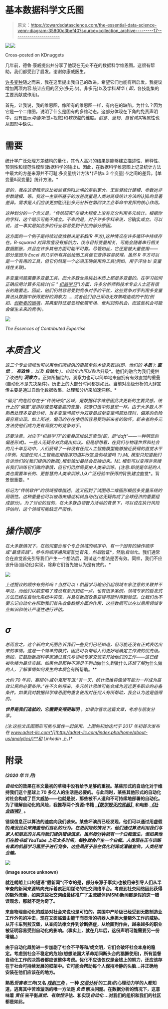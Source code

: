 # 基本数据科学文氏图

> 原文：<https://towardsdatascience.com/the-essential-data-science-venn-diagram-35800c3bef40?source=collection_archive---------17----------------------->

![](img/759878248c9ed53d363b62ccfc6aa1da.png)![](img/9d833528576e92b4d299e7ab6a7c7136.png)

Cross-posted on KDnuggets

几年前，德鲁·康威提出并分享了他现在无处不在的数据科学维恩图。这很有帮助，我们都受到了启发。谢谢你康威医生。

[许多变种](https://www.kdnuggets.com/2016/10/battle-data-science-venn-diagrams.html)随之而来，我在这里提出我自己的改进。希望它们也能有所启发。我提议增加两项内容:统计应用的区分(多元*与*)。非多元)以及学科*精华* ( *即*，各技能集的主要贡献或作用)。

首先，让我说，我的维恩图，像所有的维恩图一样，有内在的缺陷。为什么？因为它是一个二维图，说明了什么是固有的多维动态。这部分体现在下角的免责声明中，没有显示*沟通*(听觉+视觉)和*软技能*的维度。*创意*、*坚韧*、*自省诚实*等属性也从图形中缺失。

# **需要**

统计学广泛处理方差结构的量化，其令人高兴的结果是能够建立描述性、解释性、预测性和规范性模型(数据科学的输出)。因此，在数据科学维恩图上记录统计方法中最大的方差来源并不可耻:多变量统计方法*(评估≥ 3 个变量)*与*之间的差异。【单变量&双变量】统计方法。*

*是的，我在这里暗示这比被监督的*和*之间的差别更大。无监督统计建模、参数*对*非参数建模、*等*。我这一主张所基于的方差度量是人类对高级统计方法的*认知*的显著差异。*需求*是人们应该更加*意识到*多元分析在第四次工业革命中发挥的核心作用。*

*这种划分的一个含义是，“传统研究”在很大程度上没有充分利用多元统计。根据你的学科，这个暗示可能不成立。不幸的是，对于许多学科来说，它*确实*成立。可以说，这一事实是如此多的行业容易受到干扰的部分原因。*

*这方面的一个例子是持续过度依赖决定系数(R 平方),这种情况在许多循环中持续存在。R-squared 对异常值没有抵抗力，仅与目标变量相关，可能会随着串行相关数据膨胀，并且在许多其他方面可能不可靠。尽管如此，它还是被大量使用——部分是因为 Excel 和几乎所有其他绘图工具使它变得容易获得。虽然 R 平方可以是一个有用的工具，但它仍然是一个必须正确使用的工具(*例如*，用于评估 *bi* 变量线性关联)。*

*多变量问题需要多变量工具，而大多数业务挑战本质上都是多变量的。在学习如何正确应用计算多元统计(⊆ " [机器学习](https://www.deeplearningbook.org/contents/ml.html)")方面，许多分析师和技术专业人士还有很长的路要走。因此，他们仍然容易受到竞争对手的干扰，这些竞争对手利用多变量算法从数据中获得更好的洞察力……或者他们自己采用无效策略造成的干扰(*例如*、[创新者的困境](https://en.wikipedia.org/wiki/The_Innovator%27s_Dilemma)，其典型特征是忽视低端市场、低利润的机会，而这些机会可能会催生未来的竞争)。*

*![](img/b134c00c37f23143199a536b33a723d0.png)*

*The Essences of Contributed Expertise*

# ***本质含义***

*这三个专业领域也可以用他们所提供的更简单的术语来表述(*即*，他们的 ***本质*** ): ***直觉*** ， ***有效性*** ，以及 ***自动化*** )。自动化也可以称为*升级*。他们的融合为我们提供了改进的 ***洞察力*** 。正如所描绘的，洞察力也可以简单地来自拥有有效直觉的重叠(自动化不是先决条件)。历史上的大部分时间都是如此。当前对高级分析的大肆宣传主要是通过自动化数据收集、处理和分析来加速洞察。*

*“偏见”的危险存在于“传统研究”区域，是数据科学维恩图此次更新的主要灵感。统计上的“偏差”是排除或忽略重要的变量，就像口语中的意思一样。由于大多数人不熟悉处理多变量分析，当多变量问题作为双变量或单变量问题处理时，偏差的危险最容易出现。如上所述，偏见的存在使组织容易受到新来者的破坏，新来者的多元方法使他们成为更有洞察力的竞争对手。*

*还要注意，对应于“机器学习”的重叠区域缺乏直觉(*即*，是“daft”——一种明显的偏差形式)。一些人无疑会对此提出抗议。但是想想看，在我们与物理世界和社会的几十年互动中，人们获得了一种没有任何人工智能模型能够接近获得的直觉水平(*举例*，知道任何人工智能应用程序知道*并欣赏*盐的味道吗？).ML 模型只知道我们告诉他们的(我们提供的数据),模型输出最终会反映出来。ML 模型可以变得非常擅长我们训练它们做的事情，但它们仍然需要由人类来训练。(注意:即使是年轻的人类也需要年长的、更智慧的人类来训练。)从广泛经验中获得的*背景*建立*直觉*。背景很重要。*

*标记为“传统软件”的领域很难描述。这又回到了试图用二维图形概括多变量系统的局限性。这种重叠也可以被用来描述机械自动化(这无疑构成了全球经济的重要组成部分)。为了讨论的目的，在大多数白领智力活动的背景下，可以说在执行风险评估时，这个领域可能缺乏严密性。*

# ***操作顺序***

*在大多数情况下，在如何整合每个专业领域的顺序中，有一个固有的操作顺序或“最佳实践”。参与的顺序通常是*直觉*首先*，*然后*验证*，然后*自动化*。我们通常会在直觉首先引导我们产生一个想法后，测试这个想法是否有效。同样，我们不应该升级(自动化)实现，除非它们首先被认为是有效的。*

*![](img/58356d105a92658955c59f7de8fdc563.png)*

*上述提议的顺序有例外吗？当然可以！机器学习输出引起领域专家注意的关联并不罕见，而他们以前忽略了或没有意识到这一点。也有很多案例，领域专家的启发式方法已经在自动化系统中实现，并且在数据收集变得可能时得到验证。让我们也不要忘记自动化在帮助我们首先收集数据方面的作用，这些数据可以在以后用领域专业知识和统计严谨性进行评估。*

# ***σ***

*总而言之，这个新的文氏图告诉我们一些我们已经知道，但可能还没有正式表达出来的事情。这是一个简单的模式，因此可以帮助人们更好地确定工作流的优先级。例如，它鼓励数据科学家通过首先与领域专家交谈来开始他们的工作——这已经被吹捧为最佳实践。如果你是那种不满足于列出*做什么*到*做什么*还想了解*为什么做*的人，了解事情如何发生的本质*会有所帮助。**

*大约 70 年前，塞缪尔·威尔克斯写道:“有一天，统计思维将像读写能力一样成为高效公民的必要条件。”在不久的将来，*多元*统计思维可能会成为远远更多职业的必备条件。如果我对数据科学维恩图的重复使用对任何人有所帮助，我会认为这是值得的。*

****世界是我们造就的，它需要变得更聪明*** 。如果你喜欢这篇文章，考虑与朋友分享。*

**(注:这些文氏图图形可能与属性一起使用。上图的初始迭代于 2017 年初首次发布在 www.adret-llc.com*[](http://adret-llc.com/index.php/home/about-us/analytics/)**和 LinkedIn* *上。)***

# **附录**

***(2020 年 11 月)***

***自动化*的效果在本文最初的草稿中没有给予足够的重视。某些形式的自动化对于维持我们这个星球上 70 多亿人的生活是必要的。与此同时，某些其他形式的自动化对社会构成了巨大威胁——也就是说，那些被不人道和不可持续地部署的自动化。为了理解自动化的风险，我推荐两个资源:书籍 [*【数学毁灭的武器】*](https://weaponsofmathdestructionbook.com/) 和电影 [*《社会困境》*](https://www.thesocialdilemma.com/) 。**

**错误信息正以算法的速度向我们袭来。某些坏演员已经发现，他们可以通过用虚假的[](https://en.wikipedia.org/wiki/Firehose_of_falsehood)*淹没民众来掩盖他们自私的行为。在更阴险的情况下，他们通过算法利用我们与家人和朋友的关系向我们提供错误信息。虽然每*分钟*就有一个白痴诞生，但如果他们在脸书或 YouTube 上花太多时间，每*秒*就会产生一个白痴。人类现在正与训练有素的机器学习黑匣子进行竞争，这些黑匣子旨在优化利润或灌输宣传。人类经常会输。***

**![](img/d8875994e066be5b0682691e8c759f3e.png)**

**(image source unknown)**

**就连朗朗上口的短语“假新闻”(不幸的是，部分来源于事实)也被用来引导人们从半审查的新闻来源转向充斥着疯狂阴谋论的社交网络平台。考虑到社交网络因此获得的额外流量，如果这些社交网络最终推广了主流媒体(MSM)新闻都是假的这一错误观念，那就不足为奇了。**

**来自物理自动化的威胁对社会来说也是可怕的。美国中产阶级已经受到无数制造业工作外包的冲击，现在又面临着由能干而灵活的机器人承担大量额外工作的威胁。从开卡车到煎汉堡，从查阅法律文件到诊断癌症，从绘画到作曲，越来越多的职业被证明容易受到自动化的影响。(事实上，就在几年后，这份声明可能需要另一份增编。)**

**由于自动化趋势进一步加剧了社会不平等和/或文明，它们会破坏社会本身的稳定。考虑到社会不稳定的危险(想想法国大革命期间断头台的猖獗使用)，所有监督自动化工作的决策者都应该整体考虑。优化不应该仅仅是金钱上的努力，还应该存在于社会可持续发展的框架中。它可能会帮助每个人保持冷静的头脑…并正确地安装在他们应该在的地方。**

**熟悉*受害者三角*(又名 [*戏剧三角*](https://en.wikipedia.org/wiki/Karpman_drama_triangle) ，一种 [*交易分析*](https://en.wikipedia.org/wiki/Transactional_analysis) 的工具)的心理动力学的人都知道，逃离其中苦难漩涡的唯一方法是 ***负责*** 解决问题。在数据分析的情况下，这意味着 ***责任*** 来平衡*直觉、有效性*评估、和实现*自动化* …对我们的组织和我们的社区都是如此。**